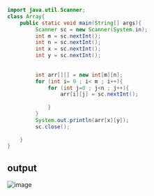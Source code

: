 
```java
import java.util.Scanner;
class Array{
    public static void main(String[] args){
         Scanner sc = new Scanner(System.in);
         int m = sc.nextInt();
         int n = sc.nextInt();
         int x = sc.nextInt();
         int y = sc.nextInt();
         
         
         int arr[][] = new int[m][n];
         for (int i= 0 ; i< m ; i++){
             for (int j=0 ; j<n ; j++){
                 arr[i][j] = sc.nextInt();
                 
             }
         }
         System.out.println(arr[x][y]);
         sc.close();
         
    }
}
```
## output
![image](https://github.com/Mogana004/code.Java/assets/92911280/aa0d9968-7f55-43c9-837d-c17930cf72b0)
